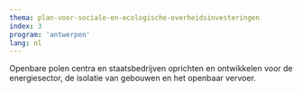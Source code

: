 ```yaml
---
thema: plan-voor-sociale-en-ecologische-overheidsinvesteringen
index: 3
program: 'antwerpen'
lang: nl
---
```

Openbare polen centra en staatsbedrijven oprichten en ontwikkelen voor de energiesector, de isolatie van gebouwen en het openbaar vervoer.
